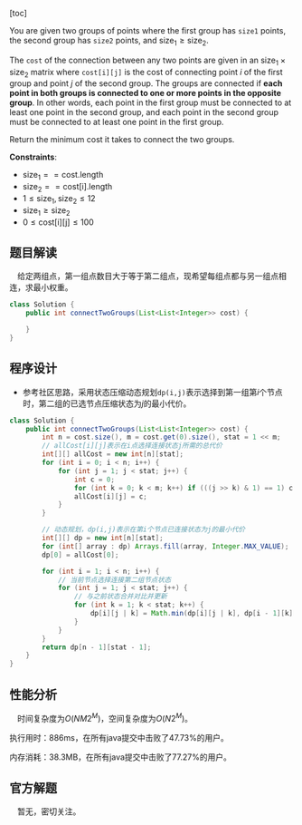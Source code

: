 [toc]

You are given two groups of points where the first group has `size1` points, the second group has `size2` points, and $\text{size}_1 \ge \text{size}_2$.

The `cost` of the connection between any two points are given in an $\text{size}_1 \times \text{size}_2$ matrix where `cost[i][j]` is the cost of connecting point $i$ of the first group and point $j$ of the second group. The groups are connected if **each point in both groups is connected to one or more points in the opposite group**. In other words, each point in the first group must be connected to at least one point in the second group, and each point in the second group must be connected to at least one point in the first group.

Return the minimum cost it takes to connect the two groups.



**Constraints**:

* $\text{size}_1 == \text{cost.length}$
* $\text{size}_2 == \text{cost[i].length}$
* $1 \le \text{size}_1, \text{size}_2 \le 12$
* $\text{size}_1 \ge \text{size}_2$
* $0 \le \text{cost[i][j]} \le 100$



## 题目解读

&emsp;给定两组点，第一组点数目大于等于第二组点，现希望每组点都与另一组点相连，求最小权重。

```java
class Solution {
    public int connectTwoGroups(List<List<Integer>> cost) {

    }
}
```

## 程序设计

* 参考社区思路，采用状态压缩动态规划`dp(i,j)`表示选择到第一组第$i$个节点时，第二组的已选节点压缩状态为$j$的最小代价。

```java
class Solution {
    public int connectTwoGroups(List<List<Integer>> cost) {
        int n = cost.size(), m = cost.get(0).size(), stat = 1 << m;
        // allCost[i][j]表示在i点选择连接状态j所需的总代价
        int[][] allCost = new int[n][stat];
        for (int i = 0; i < n; i++) {
            for (int j = 1; j < stat; j++) {
                int c = 0;
                for (int k = 0; k < m; k++) if (((j >> k) & 1) == 1) c += cost.get(i).get(k);
                allCost[i][j] = c; 
            }
        }

        // 动态规划，dp(i,j)表示在第i个节点已连接状态为j的最小代价
        int[][] dp = new int[n][stat];
        for (int[] array : dp) Arrays.fill(array, Integer.MAX_VALUE);
        dp[0] = allCost[0];

        for (int i = 1; i < n; i++) {
            // 当前节点选择连接第二组节点状态
            for (int j = 1; j < stat; j++) {
                // 与之前状态合并对比并更新
                for (int k = 1; k < stat; k++) {
                    dp[i][j | k] = Math.min(dp[i][j | k], dp[i - 1][k] + allCost[i][j]);
                }
            }
        }
        return dp[n - 1][stat - 1];
    }
}
```

## 性能分析

&emsp;时间复杂度为$O(NM2^M)$，空间复杂度为$O(N2^M)$。

执行用时：886ms，在所有java提交中击败了47.73%的用户。

内存消耗：38.3MB，在所有java提交中击败了77.27%的用户。

## 官方解题

&emsp;暂无，密切关注。